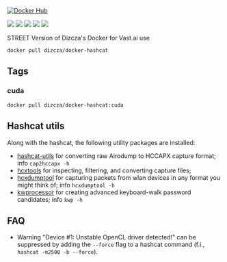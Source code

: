 [![Docker Hub](http://dockeri.co/image/dizcza/docker-hashcat)](https://hub.docker.com/r/dizcza/docker-hashcat/)

[![](https://img.shields.io/docker/image-size/dizcza/docker-hashcat/latest?label=latest)](https://hub.docker.com/r/dizcza/docker-hashcat/tags)
[![](https://img.shields.io/docker/image-size/dizcza/docker-hashcat/cuda?label=cuda)](https://hub.docker.com/r/dizcza/docker-hashcat/tags)
[![](https://img.shields.io/docker/image-size/dizcza/docker-hashcat/intel-cpu?label=intel-cpu)](https://hub.docker.com/r/dizcza/docker-hashcat/tags)
[![](https://img.shields.io/docker/image-size/dizcza/docker-hashcat/intel-gpu?label=intel-gpu)](https://hub.docker.com/r/dizcza/docker-hashcat/tags)
[![](https://img.shields.io/docker/image-size/dizcza/docker-hashcat/pocl?label=pocl)](https://hub.docker.com/r/dizcza/docker-hashcat/tags)


STREET Version of Dizcza's Docker for Vast.ai use

```
docker pull dizcza/docker-hashcat
```


## Tags

### cuda

`docker pull dizcza/docker-hashcat:cuda`


## Hashcat utils

Along with the hashcat, the following utility packages are installed:

* [hashcat-utils](https://github.com/hashcat/hashcat-utils) for converting raw Airodump to HCCAPX capture format; info `cap2hccapx -h`
* [hcxtools](https://github.com/zerbea/hcxtools) for inspecting, filtering, and converting capture files;
* [hcxdumptool](https://github.com/ZerBea/hcxdumptool) for capturing packets from wlan devices in any format you might think of; info `hcxdumptool -h`
* [kwprocessor](https://github.com/hashcat/kwprocessor) for creating advanced keyboard-walk password candidates; info `kwp -h`


## FAQ

* Warning "Device #1: Unstable OpenCL driver detected!" can be suppressed by adding the `--force` flag to a hashcat command (f.i., `hashcat -m2500 -b --force`).



